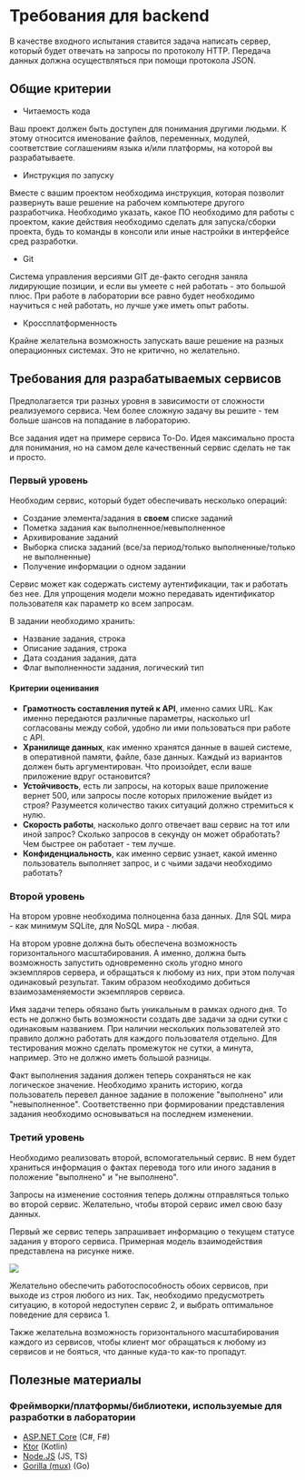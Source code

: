 # Требования для backend

В качестве входного испытания ставится задача написать сервер, который будет отвечать на запросы по протоколу HTTP. Передача данных должна осуществляться при помощи протокола JSON.

## Общие критерии

* Читаемость кода

Ваш проект должен быть доступен для понимания другими людьми. К этому относится именование файлов, переменных, модулей, соответствие соглашениям языка и/или платформы, на которой вы разрабатываете.

* Инструкция по запуску

Вместе с вашим проектом необходима инструкция, которая позволит развернуть ваше решение на рабочем компьютере другого разработчика. Необходимо указать, какое ПО необходимо для работы с проектом, какие действия необходимо сделать для запуска/сборки проекта, будь то команды в консоли или иные настройки в интерфейсе сред разработки.

* Git

Система управления версиями GIT де-факто сегодня заняла лидирующие позиции, и если вы умеете с ней работать - это большой плюс. При работе в лаборатории все равно будет необходимо научиться с ней работать, но лучше уже иметь опыт работы.

* Кроссплатформенность

Крайне желательна возможность запускать ваше решение на разных операционных системах. Это не критично, но желательно. 


## Требования для разрабатываемых сервисов

Предполагается три разных уровня в зависимости от сложности реализуемого сервиса. Чем более сложную задачу вы решите - тем больше шансов на попадание в лабораторию.

Все задания идет на примере сервиса To-Do. Идея максимально проста для понимания, но на самом деле качественный сервис сделать не так и просто.

### Первый уровень


Необходим сервис, который будет обеспечивать несколько операций:
* Создание элемента/задания в **своем** списке заданий
* Пометка задания как выполненное/невыполненное
* Архивирование заданий
* Выборка списка заданий (все/за период/только выполненные/только не выполненные)
* Получение информации о одном задании

Сервис может как содержать систему аутентификации, так и работать без нее.
Для упрощения модели можно передавать идентификатор пользователя как параметр ко всем запросам.

В задании необходимо хранить:
* Название задания, строка
* Описание задания, строка
* Дата создания задания, дата
* Флаг выполненности задания, логический тип

#### Критерии оценивания

* **Грамотность составления путей к API**, именно самих URL. Как именно передаются различные параметры, насколько url согласованы между собой, удобно ли ими пользоваться при работе с API.
* **Хранилище данных**, как именно хранятся данные в вашей системе, в оперативной памяти, файле, базе данных. Каждый из вариантов должен быть аргументирован. Что произойдет, если ваше приложение вдруг остановится?
* **Устойчивость**, есть ли запросы, на которых ваше приложение вернет 500, или запросы после которых приложение выйдет из строя? Разумеется количество таких ситуаций должно стремиться к нулю.
* **Скорость работы**, насколько долго отвечает ваш сервис на тот или иной запрос? Сколько запросов в секунду он может обработать? Чем быстрее он работает - тем лучше.
* **Конфиденциальность**, как именно сервис узнает, какой именно пользователь выполняет запрос, и с чьими задачи необходимо работать?

### Второй уровень

На втором уровне необходима полноценна база данных. Для SQL мира - как минимум SQLite, для NoSQL мира - любая.

На втором уровне должна быть обеспечена возможность горизонтального масштабирования. А именно, должна быть возможность запустить одновременно сколь угодно много экземпляров сервера, и обращаться к любому из них, при этом получая одинаковый результат. Таким образом необходимо добиться взаимозаменяемости экземпляров сервиса.

Имя задачи теперь обязано быть уникальным в рамках одного дня. То есть не должно быть возможности создать две задачи за одни сутки с одинаковым названием. При наличии нескольких пользователей это правило должно работать для каждого пользователя отдельно. Для тестирования можно сделать промежуток не сутки, а минута, например. Это не должно иметь большой разницы.

Факт выполнения задания должен теперь сохраняться не как логическое значение. Необходимо хранить историю, когда пользователь перевел данное задание в положение "выполнено" или "невыполненное". Соответственно при формировании представления задания необходимо основываться на последнем изменении.

### Третий уровень

Необходимо реализовать второй, вспомогательный сервис. В нем будет храниться информация о фактах перевода того или иного задания в положение "выполнено" и "не выполнено".

Запросы на изменение состояния теперь должны отправляться только во второй сервис. Желательно, чтобы второй сервис имел свою базу данных.

Первый же сервис теперь запрашивает информацию о текущем статусе задания у второго сервиса. Примерная модель взаимодействия представлена на рисунке ниже.

![](img/Level3.png)

Желательно обеспечить работоспособность обоих сервисов, при выходе из строя любого из них. Так, необходимо предусмотреть ситуацию, в которой недоступен сервис 2, и выбрать оптимальное поведение для сервиса 1.

Также желательна возможность горизонтального масштабирования каждого из сервисов, чтобы клиент мог обращаться к любому из сервисов и не бояться, что данные куда-то как-то пропадут.


## Полезные материалы

### Фреймворки/платформы/библиотеки, используемые для разработки в лаборатории
* [ASP.NET Core](https://docs.microsoft.com/en-us/aspnet/core/getting-started/?view=aspnetcore-3.1&tabs=windows) (C#, F#)
* [Ktor](https://ktor.io/quickstart/index.html) (Kotlin)
* [Node.JS](https://nodejs.org/en/docs/guides/getting-started-guide/) (JS, TS)
* [Gorilla (mux)](https://github.com/gorilla/mux) (Go)
